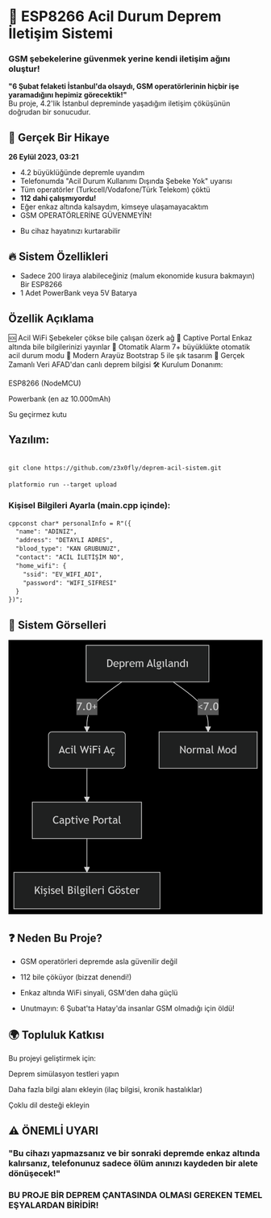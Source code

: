 # 🚨 ESP8266 Acil Durum Deprem İletişim Sistemi

### GSM şebekelerine güvenmek yerine kendi iletişim ağını oluştur!


**"6 Şubat felaketi İstanbul'da olsaydı, GSM operatörlerinin hiçbir işe yaramadığını hepimiz görecektik!"**  
Bu proje, 4.2'lik İstanbul depreminde yaşadığım iletişim çöküşünün doğrudan bir sonucudur.

## 📌 Gerçek Bir Hikaye

**26 Eylül 2023, 03:21**  
- 4.2 büyüklüğünde depremle uyandım  
- Telefonumda "Acil Durum Kullanımı Dışında Şebeke Yok" uyarısı  
- Tüm operatörler (Turkcell/Vodafone/Türk Telekom) çöktü  
- **112 dahi çalışmıyordu!**  
- Eğer enkaz altında kalsaydım, kimseye ulaşamayacaktım  
- GSM OPERATÖRLERİNE GÜVENMEYİN!
+ Bu cihaz hayatınızı kurtarabilir

## 🔥 Sistem Özellikleri
- Sadece 200 liraya alabileceğiniz (malum ekonomide kusura bakmayın) Bir ESP8266
- 1 Adet PowerBank veya 5V Batarya


## Özellik	Açıklama
🆘 Acil WiFi	Şebekeler çökse bile çalışan özerk ağ
📡 Captive Portal	Enkaz altında bile bilgilerinizi yayınlar
🚨 Otomatik Alarm	7+ büyüklükte otomatik acil durum modu
📱 Modern Arayüz	Bootstrap 5 ile şık tasarım
🔄 Gerçek Zamanlı Veri	AFAD'dan canlı deprem bilgisi
🛠️ Kurulum
Donanım:

ESP8266 (NodeMCU)

Powerbank (en az 10.000mAh)

Su geçirmez kutu

## Yazılım:
```diff

git clone https://github.com/z3x0fly/deprem-acil-sistem.git

platformio run --target upload
```
### Kişisel Bilgileri Ayarla (main.cpp içinde):
```diff
cppconst char* personalInfo = R"({
  "name": "ADINIZ",
  "address": "DETAYLI ADRES",
  "blood_type": "KAN GRUBUNUZ",
  "contact": "ACİL İLETİŞİM NO",
  "home_wifi": {
    "ssid": "EV_WIFI_ADI",
    "password": "WIFI_SIFRESI"
  }
})";
```
## 📸 Sistem Görselleri

![screenshot](images/deepseek_mermaid_20250423_fbe617.png)


## ❓ Neden Bu Proje?
- GSM operatörleri depremde asla güvenilir değil

- 112 bile çöküyor (bizzat denendi!)

- Enkaz altında WiFi sinyali, GSM'den daha güçlü

- Unutmayın: 6 Şubat'ta Hatay'da insanlar GSM olmadığı için öldü!

## 🌍 Topluluk Katkısı

Bu projeyi geliştirmek için:

Deprem simülasyon testleri yapın

Daha fazla bilgi alanı ekleyin (ilaç bilgisi, kronik hastalıklar)

Çoklu dil desteği ekleyin

## ⚠️ ÖNEMLİ UYARI
### "Bu cihazı yapmazsanız ve bir sonraki depremde enkaz altında kalırsanız, telefonunuz sadece ölüm anınızı kaydeden bir alete dönüşecek!"

### BU PROJE BİR DEPREM ÇANTASINDA OLMASI GEREKEN TEMEL EŞYALARDAN BİRİDİR!

